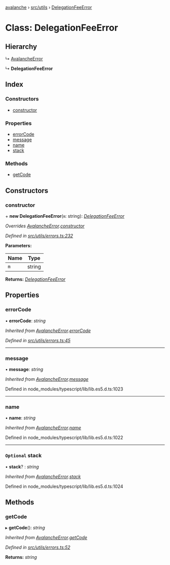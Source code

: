 [avalanche](../README.md) › [src/utils](../modules/src_utils.md) › [DelegationFeeError](src_utils.delegationfeeerror.md)

# Class: DelegationFeeError

## Hierarchy

  ↳ [AvalancheError](src_utils.avalancheerror.md)

  ↳ **DelegationFeeError**

## Index

### Constructors

* [constructor](src_utils.delegationfeeerror.md#constructor)

### Properties

* [errorCode](src_utils.delegationfeeerror.md#errorcode)
* [message](src_utils.delegationfeeerror.md#message)
* [name](src_utils.delegationfeeerror.md#name)
* [stack](src_utils.delegationfeeerror.md#optional-stack)

### Methods

* [getCode](src_utils.delegationfeeerror.md#getcode)

## Constructors

###  constructor

\+ **new DelegationFeeError**(`m`: string): *[DelegationFeeError](src_utils.delegationfeeerror.md)*

*Overrides [AvalancheError](src_utils.avalancheerror.md).[constructor](src_utils.avalancheerror.md#constructor)*

*Defined in [src/utils/errors.ts:232](https://github.com/ava-labs/avalanchejs/blob/8c220c6/src/utils/errors.ts#L232)*

**Parameters:**

Name | Type |
------ | ------ |
`m` | string |

**Returns:** *[DelegationFeeError](src_utils.delegationfeeerror.md)*

## Properties

###  errorCode

• **errorCode**: *string*

*Inherited from [AvalancheError](src_utils.avalancheerror.md).[errorCode](src_utils.avalancheerror.md#errorcode)*

*Defined in [src/utils/errors.ts:45](https://github.com/ava-labs/avalanchejs/blob/8c220c6/src/utils/errors.ts#L45)*

___

###  message

• **message**: *string*

*Inherited from [AvalancheError](src_utils.avalancheerror.md).[message](src_utils.avalancheerror.md#message)*

Defined in node_modules/typescript/lib/lib.es5.d.ts:1023

___

###  name

• **name**: *string*

*Inherited from [AvalancheError](src_utils.avalancheerror.md).[name](src_utils.avalancheerror.md#name)*

Defined in node_modules/typescript/lib/lib.es5.d.ts:1022

___

### `Optional` stack

• **stack**? : *string*

*Inherited from [AvalancheError](src_utils.avalancheerror.md).[stack](src_utils.avalancheerror.md#optional-stack)*

Defined in node_modules/typescript/lib/lib.es5.d.ts:1024

## Methods

###  getCode

▸ **getCode**(): *string*

*Inherited from [AvalancheError](src_utils.avalancheerror.md).[getCode](src_utils.avalancheerror.md#getcode)*

*Defined in [src/utils/errors.ts:52](https://github.com/ava-labs/avalanchejs/blob/8c220c6/src/utils/errors.ts#L52)*

**Returns:** *string*
